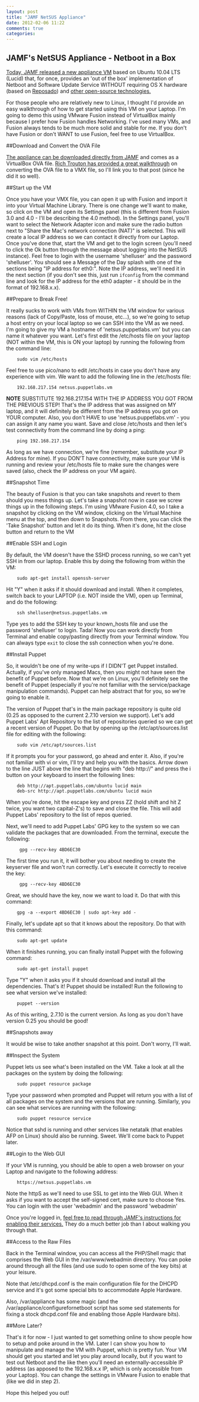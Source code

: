 ```yaml
---
layout: post
title: "JAMF NetSUS Appliance"
date: 2012-02-06 11:22
comments: true
categories: 
---
```


## JAMF's NetSUS Appliance - Netboot in a Box

[Today, JAMF released a new appliance VM](https://jamfnation.jamfsoftware.com/viewProduct.html?id=180) based on Ubuntu 10.04 LTS (Lucid) that, for once, provides an 'out of the box' implementation of Netboot and Software Update Service WITHOUT requiring OS X hardware (based on [Reposado](http://github.com/wdas/reposado)) and [other open-source technologies.](http://twitpic.com/8glygw)

For those people who are relatively new to Linux, I thought I'd provide an easy walkthrough of how to get started using this VM on your Laptop.  I'm going to demo this using VMware Fusion instead of VirtualBox mainly because I prefer how Fusion handles Networking.  I've used many VMs, and Fusion always tends to be much more solid and stable for me.  If you don't have Fusion or don't WANT to use Fusion, feel free to use VirtualBox.

##Download and Convert the OVA File

[The appliance can be downloaded directly from JAMF](https://jamfnation.jamfsoftware.com/viewProduct.html?id=180) and comes as a VirtualBox OVA file.  [Rich Trouton has provided a great walkthrough](http://derflounder.wordpress.com/2012/02/06/converting-jamfs-netbootsus-appliance-to-vmware/) on converting the OVA file to a VMX file, so I'll link you to that post (since he did it so well).

##Start up the VM

Once you have your VMX file, you can open it up with Fusion and import it into your Virtual Machine Library.  There is one change we'll want to make, so click on the VM and open its Settings panel (this is different from Fusion 3.0 and 4.0 - I'll be describing the 4.0 method).  In the Settings panel, you'll want to select the Network Adapter icon and make sure the radio button next to "Share the Mac's network connection (NAT)" is selected.  This will create a local IP address so we can contact it directly from our Laptop.  Once you've done that, start the VM and get to the login screen (you'll need to click the Ok button through the message about logging into the NetSUS instance).  Feel free to login with the username 'shelluser' and the password 'shelluser'.  You should see a Message of the Day splash with one of the sections being "IP address for eth0:".  Note the IP address, we'll need it in the next section (if you don't see this, just run `ifconfig` from the command line and look for the IP address for the eth0 adapter - it should be in the format of 192.168.x.x).


##Prepare to Break Free!

It really sucks to work with VMs from WITHIN the VM window for various reasons (lack of Copy/Paste, loss of mouse, etc…), so we're going to setup a host entry on your local laptop so we can SSH into the VM as we need.  I'm going to give my VM a hostname of 'netsus.puppetlabs.vm' but you can name it whatever you want.  Let's first edit the /etc/hosts file on your laptop (NOT within the VM, this is ON your laptop) by running the following from the command line:

```
    sudo vim /etc/hosts
```

Feel free to use pico/nano to edit /etc/hosts in case you don't have any experience with vim.  We want to add the following line in the /etc/hosts file:

```
    192.168.217.154 netsus.puppetlabs.vm
```

**NOTE** SUBSTITUTE 192.168.217.154 WITH THE IP ADDRESS YOU GOT FROM THE PREVIOUS STEP!  That's the IP address that was assigned on MY laptop, and it will definitely be different from the IP address you got on YOUR computer.  Also, you don't HAVE to use 'netsus.puppetlabs.vm' - you can assign it any name you want.  Save and close /etc/hosts and then let's test connectivity from the command line by doing a ping:

```
    ping 192.168.217.154
```

As long as we have connection, we're fine (remember, substitute your IP Address for mine).  If you DON'T have connectivity, make sure your VM is running and review your /etc/hosts file to make sure the changes were saved (also, check the IP address on your VM again).


##Snapshot Time

The beauty of Fusion is that you can take snapshots and revert to them should you mess things up.  Let's take a snapshot now in case we screw things up in the following steps.  I'm using VMware Fusion 4.0, so I take a snapshot by clicking on the VM window, clicking on the Virtual Machine menu at the top, and then down to Snapshots.  From there, you can click the 'Take Snapshot' button and let it do its thing.  When it's done, hit the close button and return to the VM


##Enable SSH and Login

By default, the VM doesn't have the SSHD process running, so we can't yet SSH in from our laptop.  Enable this by doing the following from within the VM:

```
    sudo apt-get install openssh-server
```

Hit "Y" when it asks if it should download and install.  When it completes, switch back to your LAPTOP (i.e. NOT inside the VM), open up Terminal, and do the following:

```
    ssh shelluser@netsus.puppetlabs.vm
```

Type yes to add the SSH key to your known\_hosts file and use the password 'shelluser' to login.  Tada! Now you can work directly from Terminal and enable copy/pasting directly from your Terminal window.  You can always type `exit` to close the ssh connection when you're done.


##Install Puppet

So, it wouldn't be one of my write-ups if I DIDN'T get Puppet installed.  Actually, if you've only managed Macs, then you might not have seen the benefit of Puppet before.  Now that we're on Linux, you'll definitely see the benefit of Puppet (especially if you're not familiar with the service/package manipulation commands).  Puppet can help abstract that for you, so we're going to enable it.

The version of Puppet that's in the main package repository is quite old (0.25 as opposed to the current 2.7.10 version we support).  Let's add Puppet Labs' Apt Repository to the list of repositories queried so we can get a recent version of Puppet.  Do that by opening up the /etc/apt/sources.list file for editing with the following:

```
    sudo vim /etc/apt/sources.list
```

If it prompts you for your password, go ahead and enter it.  Also, if you're not familiar with vi or vim, I'll try and help you with the basics.  Arrow down to the line JUST above the line that begins with "deb http://" and press the i button on your keyboard to insert the following lines:

```
    deb http://apt.puppetlabs.com/ubuntu lucid main
    deb-src http://apt.puppetlabs.com/ubuntu lucid main
```

When you're done, hit the escape key and press ZZ (hold shift and hit Z twice, you want two capital-Z's) to save and close the file.  This will add Puppet Labs' repository to the list of repos queried.

Next, we'll need to add Puppet Labs' GPG key to the system so we can validate the packages that are downloaded.  From the terminal, execute the following:

```
     gpg --recv-key 4BD6EC30
```

The first time you run it, it will bother you about needing to create the keyserver file and won't run correctly.  Let's execute it correctly to receive the key:

```
     gpg --recv-key 4BD6EC30
```

Great, we should have the key, now we want to load it.  Do that with this command:

```
    gpg -a --export 4BD6EC30 | sudo apt-key add -
```

Finally, let's update apt so that it knows about the repository.  Do that with this command:

```
    sudo apt-get update
```

When it finishes running, you can finally install Puppet with the following command:

```
    sudo apt-get install puppet
```

Type "Y" when it asks you if it should download and install all the dependencies.  That's it!  Puppet should be installed!  Run the following to see what version we've installed:

```
    puppet --version
```

As of this writing, 2.7.10 is the current version.  As long as you don't have version 0.25 you should be good!


##Snapshots away

It would be wise to take another snapshot at this point.  Don't worry, I'll wait.

##Inspect the System

Puppet lets us see what's been installed on the VM.  Take a look at all the packages on the system by doing the following:

```
    sudo puppet resource package
```

Type your password when prompted and Puppet will return you with a list of all packages on the system and the versions that are running.  Similarly, you can see what services are running with the following:

```
    sudo puppet resource service
```

Notice that sshd is running and other services like netatalk (that enables AFP on Linux) should also be running.  Sweet.  We'll come back to Puppet later.


##Login to the Web GUI

If your VM is running, you should be able to open a web browser on your Laptop and navigate to the following address:

```
    https://netsus.puppetlabs.vm
```

Note the httpS as we'll need to use SSL to get into the Web GUI.  When it asks if you want to accept the self-signed cert, make sure to choose Yes.  You can login with the user 'webadmin' and the password 'webadmin'

Once you're logged in, [feel free to read through JAMF's instructions for enabling their services.](https://s3.amazonaws.com/jamfsoftware-content/downloads/NetBootSUS+Appliance_v1.0.pdf)  They do a much better job than I about walking you through that.


##Access to the Raw Files

Back in the Terminal window, you can access all the PHP/Shell magic that comprises the Web GUI in the /var/www/webadmin directory.  You can poke around through all the files (and use sudo to open some of the key bits) at your leisure.

Note that /etc/dhcpd.conf is the main configuration file for the DHCPD service and it's got some special bits to accommodate Apple Hardware.  

Also, /var/appliance has some magic (and the /var/appliance/configurefornetboot script has some sed statements for fixing a stock dhcpd.conf file and enabling those Apple Hardware bits).


##More Later?

That's it for now - I just wanted to get something online to show people how to setup and poke around in the VM.  Later I can show you how to manipulate and manage the VM with Puppet, which is pretty fun.  Your VM should get you started and let you play around locally, but if you want to test out Netboot and the like then you'll need an externally-accessible IP address (as apposed to the 192.168.x.x IP, which is only accessible from your Laptop).  You can change the settings in VMware Fusion to enable that (like we did in step 2).

Hope this helped you out!
